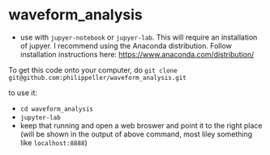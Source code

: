 # waveform_analysis

* use with `jupyer-notebook` or `jupyer-lab`. This will require an installation of jupyer. I recommend using the Anaconda distribution. Follow installation instructions here: https://www.anaconda.com/distribution/

To get this code onto your computer, do `git clone git@github.com:philippeller/waveform_analysis.git`

to use it:
* `cd waveform_analysis`
* `jupyter-lab`
* keep that running and open a web broswer and point it to the right place (will be shown in the output of above command, most liley something like `localhost:8888`)
